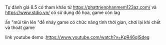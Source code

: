 Tự đánh giá 8.5
có tham khảo từ https://phattrienphanmem123az.com/ và https://www.stdio.vn/
có sử dụng đồ họa, 
game còn lag

ấn "mũi tên lên "để nhảy
game có chức năng tính thời gian, chơi lại khi chết và thoát game

link youtube demo :https://www.youtube.com/watch?v=KpR46qISdeg
